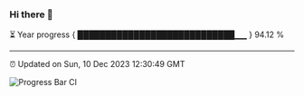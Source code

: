 ### Hi there 👋

⏳ Year progress { ████████████████████████████▁▁ } 94.12 %

---

⏰ Updated on Sun, 10 Dec 2023 12:30:49 GMT

![Progress Bar CI](https://github.com/ZhaoGui/ZhaoGui/workflows/Progress%20Bar%20CI/badge.svg)
